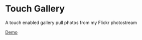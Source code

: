 # Touch Gallery
A touch enabled gallery pull photos from my Flickr photostream

[Demo](http://touchgallery.azurewebsites.net/)